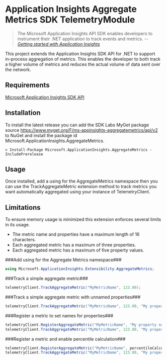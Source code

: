 # Application Insights Aggregate Metrics SDK TelemetryModule #

>The Microsoft Application Insights API SDK enables developers to instrument their .NET application to track events and metrics.
> -- <cite>[Getting started with Application Insights](http://azure.microsoft.com/en-us/documentation/articles/app-insights-start-monitoring-app-health-usage/)</cite>

This project extends the Application Insights SDK API for .NET to support in-process aggregation of metrics. This enables the developer to both track a higher volume of metrics and reduces the actual volume of data sent over the network.


## Requirements ##

[Microsoft Application Insights SDK API](http://www.nuget.org/packages/Microsoft.ApplicationInsights/)

## Installation ##

To install the latest release you can add the SDK Labs MyGet package source https://www.myget.org/F/ms-appinsights-aggregatemetrics/api/v2 to NuGet and install the package id Microsoft.ApplicationInsights.AggregateMetrics.

```
> Install-Package Microsoft.ApplicationInsights.AggregateMetrics -IncludePrerelease
```

## Usage ##

Once installed, add a using for the AggregateMetrics namespace then you can use the TrackAggregateMetric extension method to track metrics you want automatically aggregated using your instance of TelemetryClient.

## Limitations ##

To ensure memory usage is minimized this extension enforces several limits in its usage.

- The metric name and properties have a maximum length of 16 characters.
- Each aggregated metric has a maximum of three properties.
- Each aggregated metric has a maximum of five property values.

###Add using for the Aggregate Metrics namespace###
```C#
using Microsoft.ApplicationInsights.Extensibility.AggregateMetrics;
```

###Track a simple aggregate metric###
```C#
telemetryClient.TrackAggregateMetric("MyMetricName", 123.00);
```

###Track a simple aggregate metric with unnamed properties###
```C#
telemetryClient.TrackAggregateMetric("MyMetricName", 123.00, "My property");
```

###Register a metric to set names for properties###
```C#
telemetryClient.RegisterAggregateMetric("MyMetricName", "My property name");
telemetryClient.TrackAggregateMetric("MyMetricName", 123.00, "My property val");
```

###Register a metric and enable percentile calculation###
```C#
telemetryClient.RegisterAggregateMetric("MyMetricName", percentileCalculation: PercentileCalculation.OrderByLargest);
telemetryClient.TrackAggregateMetric("MyMetricName", 123.00, "My property val");
```